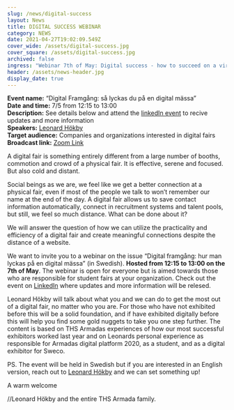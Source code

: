 ```yaml
---
slug: /news/digital-success
layout: News
title: DIGITAL SUCCESS WEBINAR
category: NEWS
date: 2021-04-27T19:02:09.549Z
cover_wide: /assets/digital-success.jpg
cover_square: /assets/digital-success.jpg
archived: false
ingress: "Webinar 7th of May: Digital success - how to succeed on a virtual fair"
header: /assets/news-header.jpg
display_date: true
---
```


<p class="info-border-box">
    <b>Event name:</b> “Digital Framgång: så lyckas du på en digital mässa”<br/>
    <b>Date and time:</b> 7/5 from 12:15 to 13:00<br/>
    <b>Description:</b> See details below and attend the <a href="https://www.linkedin.com/events/digitalframg-ng-s-lyckasdup-end6792747689730723840/">linkedIn event</a> to recive updates and more information<br/>
    <b>Speakers:</b> <a href="mailto:leonard.hokby@armada.nu">Leonard Hökby </a><br/>
    <b>Target audience:</b> Companies and organizations interested in digital fairs <br/>
    <b>Broadcast link:</b> <a href="https://kth-se.zoom.us/j/64242373356">Zoom Link</a> <br/>
</p>

A digital fair is something entirely different from a large number of booths, commotion and crowd of a physical fair. It is effective, serene and focused. But also cold and distant. 

Social beings as we are, we feel like we get a better connection at a physical fair, even if most of the people we talk to won’t remember our name at the end of the day. A digital fair allows us to save contact information automatically, connect in recruitment systems and talent pools, but still, we feel so much distance. What can be done about it?

We will answer the question of how we can utilize the practicality and efficiency of a digital fair and create meaningful connections despite the distance of a website.

We want to invite you to a webinar on the issue “Digital framgång: hur man lyckas på en digital mässa” (in Swedish). **Hosted from 12:15 to 13:00 on the 7th of May**. The webinar is open for everyone but is aimed towards those who are responsible for student fairs at your organization. Check out the event on [LinkedIn](https://www.linkedin.com/events/digitalframg-ng-s-lyckasdup-end6792747689730723840/) where updates and more information will be relesed.

Leonard Hökby will talk about what you and we can do to get the most out of a digital fair, no matter who you are. For those who have not exhibited before this will be a solid foundation, and if have exhibited digitally before this will help you find some gold nuggets to take you one step further. The content is based on THS Armadas experiences of how our most successful exhibitors worked last year and on Leonards personal experience as responsible for Armadas digital platform 2020, as a student, and as a digital exhibitor for Sweco.

PS. The event will be held in Swedish but if you are interested in an English version, reach out to <a href="mailto:leonard.hokby@armada.nu">Leonard Hökby</a> and we can set something up!

A warm welcome

//Leonard Hökby and the entire THS Armada family.
